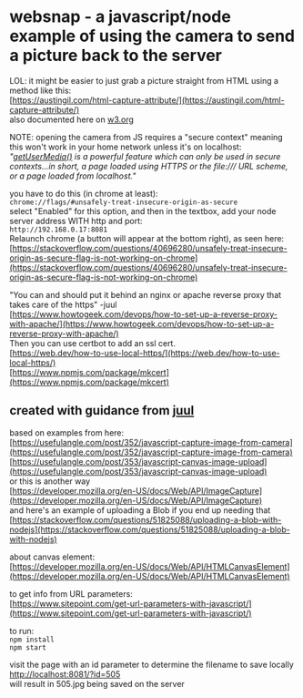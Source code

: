 # websnap - a javascript/node example of using the camera to send a picture back to the server
LOL: it might be easier to just grab a picture straight from HTML using a method like this:  
[https://austingil.com/html-capture-attribute/](https://austingil.com/html-capture-attribute/)  
also documented here on [w3.org](https://www.w3.org/TR/html-media-capture/)

NOTE: opening the camera from JS requires a "secure context" meaning this won't work in your home network unless it's on localhost:  
*"[getUserMedia()](https://developer.mozilla.org/en-US/docs/Web/API/MediaDevices/getUserMedia)
 is a powerful feature which can only be used in secure contexts...in short, a page loaded using HTTPS or the file:/// URL scheme, or a page loaded from localhost."*

you have to do this (in chrome at least):  
`chrome://flags/#unsafely-treat-insecure-origin-as-secure`  
select "Enabled" for this option, and then in the textbox, add your node server address WITH http and port:  
`http://192.168.0.17:8081`  
Relaunch chrome (a button will appear at the bottom right), as seen here:  
[https://stackoverflow.com/questions/40696280/unsafely-treat-insecure-origin-as-secure-flag-is-not-working-on-chrome](https://stackoverflow.com/questions/40696280/unsafely-treat-insecure-origin-as-secure-flag-is-not-working-on-chrome)

"You can and should put it behind an nginx or apache reverse proxy that takes care of the https" -juul  
[https://www.howtogeek.com/devops/how-to-set-up-a-reverse-proxy-with-apache/](https://www.howtogeek.com/devops/how-to-set-up-a-reverse-proxy-with-apache/)  
Then you can use certbot to add an ssl cert.  
[https://web.dev/how-to-use-local-https/](https://web.dev/how-to-use-local-https/)  
[https://www.npmjs.com/package/mkcert](https://www.npmjs.com/package/mkcert)  

## created with guidance from [juul](https://github.com/juul)

based on examples from here:  
[https://usefulangle.com/post/352/javascript-capture-image-from-camera](https://usefulangle.com/post/352/javascript-capture-image-from-camera)  
[https://usefulangle.com/post/353/javascript-canvas-image-upload](https://usefulangle.com/post/353/javascript-canvas-image-upload)  
or this is another way  
[https://developer.mozilla.org/en-US/docs/Web/API/ImageCapture](https://developer.mozilla.org/en-US/docs/Web/API/ImageCapture)  
and here's an example of uploading a Blob if you end up needing that  
[https://stackoverflow.com/questions/51825088/uploading-a-blob-with-nodejs](https://stackoverflow.com/questions/51825088/uploading-a-blob-with-nodejs)

about canvas element:  
[https://developer.mozilla.org/en-US/docs/Web/API/HTMLCanvasElement](https://developer.mozilla.org/en-US/docs/Web/API/HTMLCanvasElement)

to get info from URL parameters:  
[https://www.sitepoint.com/get-url-parameters-with-javascript/](https://www.sitepoint.com/get-url-parameters-with-javascript/)

to run:  
`npm install`  
`npm start`  

visit the page with an id parameter to determine the filename to save locally  
[http://localhost:8081/?id=505](http://localhost:8081/?id=505)  
will result in 505.jpg being saved on the server
